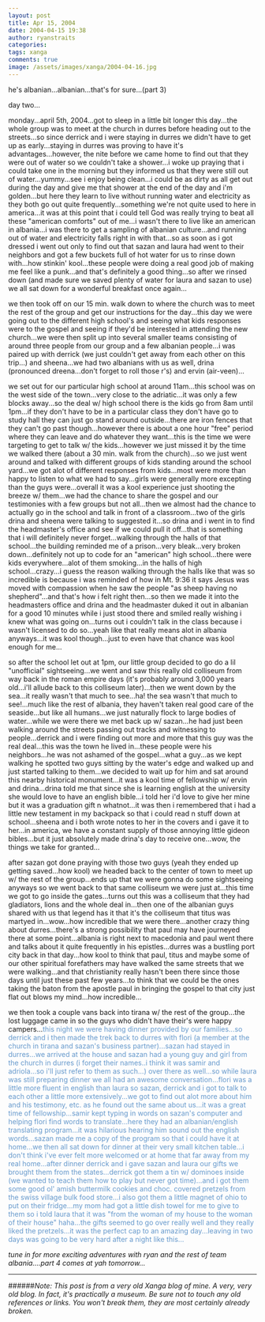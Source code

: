 ```yaml
---
layout: post
title: Apr 15, 2004
date: 2004-04-15 19:38
author: ryanstraits
categories:
tags: xanga
comments: true
image: /assets/images/xanga/2004-04-16.jpg
---
```

he's albanian...albanian...that's for sure...(part 3)

<!-- break -->

day two...

monday...april 5th, 2004...got to sleep in a little bit longer this day...the whole group was to meet at the church in durres before heading out to the streets...so since derrick and i were staying in durres we didn't have to get up as early...staying in durres was proving to have it's advantages...however, the nite before we came home to find out that they were out of water so we couldn't take a shower...i woke up praying that i could take one in the morning but they informed us that they were still out of water...yummy...see i enjoy being clean...i could be as dirty as all get out during the day and give me that shower at the end of the day and i'm golden...but here they learn to live without running water and electricity as they both go out quite frequently...something we're not quite used to here in america...it was at this point that i could tell God was really trying to beat all these "american comforts" out of me...i wasn't there to live like an american in albania...i was there to get a sampling of albanian culture...and running out of water and electricity falls right in with that...so as soon as i got dressed i went out only to find out that sazan and laura had went to their neighbors and got a few buckets full of hot water for us to rinse down with...how stinkin' kool...these people were doing a real good job of making me feel like a punk...and that's definitely a good thing...so after we rinsed down (and made sure we saved plenty of water for laura and sazan to use) we all sat down for a wonderful breakfast once again...

we then took off on our 15 min. walk down to where the church was to meet the rest of the group and get our instructions for the day...this day we were going out to the different high school's and seeing what kids responses were to the gospel and seeing if they'd be interested in attending the new church...we were then split up into several smaller teams consisting of around three people from our group and a few albanian people...i was paired up with derrick (we just couldn't get away from each other on this trip...) and sheena...we had two albanians with us as well, drina (pronounced dreena...don't forget to roll those r's) and ervin (air-veen)...

we set out for our particular high school at around 11am...this school was on the west side of the town...very close to the adriatic...it was only a few blocks away...so the deal w/ high school there is the kids go from 8am until 1pm...if they don't have to be in a particular class they don't have go to study hall they can just go stand around outside...there are iron fences that they can't go past though...however there is about a one hour "free" period where they can leave and do whatever they want...this is the time we were targeting to get to talk w/ the kids...however we just missed it by the time we walked there (about a 30 min. walk from the church)...so we just went around and talked with different groups of kids standing around the school yard...we got alot of different responses from kids...most were more than happy to listen to what we had to say...girls were generally more excepting than the guys were...overall it was a kool experience just shooting the breeze w/ them...we had the chance to share the gospel and our testimonies with a few groups but not all...then we almost had the chance to actually go in the school and talk in front of a classroom...two of the girls drina and sheena were talking to suggested it...so drina and i went in to find the headmaster's office and see if we could pull it off...that is something that i will definitely never forget...walking through the halls of that school...the building reminded me of a prison...very bleak...very broken down...definitely not up to code for an "american" high school...there were kids everywhere...alot of them smoking...in the halls of high school...crazy...i guess the reason walking through the halls like that was so incredible is because i was reminded of how in Mt. 9:36 it says Jesus was moved with compassion when he saw the people "as sheep having no shepherd"...and that's how i felt right then...so then we made it into the headmasters office and drina and the headmaster duked it out in albanian for a good 10 minutes while i just stood there and smiled really wishing i knew what was going on...turns out i couldn't talk in the class because i wasn't licensed to do so...yeah like that really means alot in albania anyways...it was kool though...just to even have that chance was kool enough for me...

so after the school let out at 1pm, our little group decided to go do a lil "unofficial" sightseeing...we went and saw this really old colliseum from way back in the roman empire days (it's probably around 3,000 years old...i'll allude back to this colliseum later)...then we went down by the sea...it really wasn't that much to see...ha! the sea wasn't that much to see!...much like the rest of albania, they haven't taken real good care of the seaside...but like all humans...we just naturally flock to large bodies of water...while we were there we met back up w/ sazan...he had just been walking around the streets passing out tracks and witnessing to people...derrick and i were finding out more and more that this guy was the real deal...this was the town he lived in...these people were his neighbors...he was not ashamed of the gospel...what a guy...as we kept walking he spotted two guys sitting by the water's edge and walked up and just started talking to them...we decided to wait up for him and sat around this nearby historical monument...it was a kool time of fellowship w/ ervin and drina...drina told me that since she is learning english at the university she would love to have an english bible...i told her i'd love to give her mine but it was a graduation gift n whatnot...it was then i remembered that i had a little new testament in my backpack so that i could read n stuff down at school...sheena and i both wrote notes to her in the covers and i gave it to her...in america, we have a constant supply of those annoying little gideon bibles...but it just absolutely made drina's day to receive one...wow, the things we take for granted...

after sazan got done praying with those two guys (yeah they ended up getting saved...how kool) we headed back to the center of town to meet up w/ the rest of the group...ends up that we were gonna do some sightseeing anyways so we went back to that same colliseum we were just at...this time we got to go inside the gates...turns out this was a colliseum that they had gladiators, lions and the whole deal in...then one of the albanian guys shared with us that legend has it that it's the colliseum that titus was martyed in...wow...how incredible that we were there...another crazy thing about durres...there's a strong possibility that paul may have journeyed there at some point...albania is right next to macedonia and paul went there and talks about it quite frequently in his epistles...durres was a bustling port city back in that day...how kool to think that paul, titus and maybe some of our other spiritual forefathers may have walked the same streets that we were walking...and that christianity really hasn't been there since those days until just these past few years...to think that we could be the ones taking the baton from the apostle paul in bringing the gospel to that city just flat out blows my mind...how incredible...

we then took a couple vans back into tirana w/ the rest of the group...the lost luggage came in so the guys who didn't have their's were happy campers...<span style="color:#6699cc;">this night we were having dinner provided by our families...so derrick and i then made the trek back to durres with flori (a member at the church in tirana and sazan's business partner)...sazan had stayed in durres...we arrived at the house and sazan had a young guy and girl from the church in durres (i forget their names..i think it was samir and adriola...so i'll just refer to them as such...) over there as well...so while laura was still preparing dinner we all had an awesome conversation...flori was a little more fluent in english than laura so sazan, derrick and i got to talk to each other a little more extensively...we got to find out alot more about him and his testimony, etc. as he found out the same about us...it was a great time of fellowship...samir kept typing in words on sazan's computer and helping flori find words to translate...here they had an albanian/english translating program...it was hilarious hearing him sound out the english words...sazan made me a copy of the program so that i could have it at home...we then all sat down for dinner at their very small kitchen table...i don't think i've ever felt more welcomed or at home that far away from my real home...after dinner derrick and i gave sazan and laura our gifts we brought them from the states...derrick got them a tin w/ dominoes inside (we wanted to teach them how to play but never got time)...and i got them some good ol' amish buttermilk cookies and choc. covered pretzels from the swiss village bulk food store...i also got them a little magnet of ohio to put on their fridge...my mom had got a little dish towel for me to give to them so i told laura that it was "from the woman of my house to the woman of their house" haha...the gifts seemed to go over really well and they really liked the pretzels...it was the perfect cap to an amazing day...leaving in two days was going to be very hard after a night like this...</span>

<em>tune in for more exciting adventures with ryan and the rest of team albania....part 4 comes at yah tomorrow...</em>

---

######*Note: This post is from a very old Xanga blog of mine. A very, very old blog. In fact, it's practically a museum. Be sure not to touch any old references or links. You won't break them, they are most certainly already broken.*